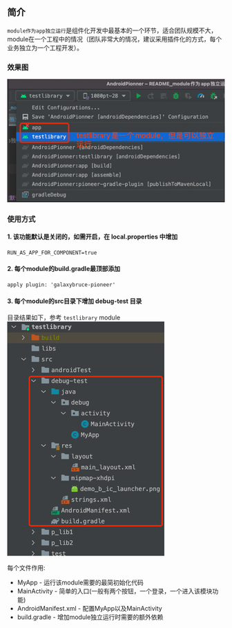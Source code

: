 ## 简介
`module作为app独立运行`是组件化开发中最基本的一个环节，适合团队规模不大，module在一个工程中的情况（团队非常大的情况，建议采用插件化的方式，每个业务独立为一个工程开发）。

### 效果图
![run_as_app_for_component1.png](images/run_as_app_for_component1.png)

### 使用方式

#### 1. 该功能默认是关闭的，如需开启，在 local.properties 中增加 
```
RUN_AS_APP_FOR_COMPONENT=true
```

#### 2. 每个module的build.gradle最顶部添加
```
apply plugin: 'galaxybruce-pioneer'
```

#### 3. 每个module的src目录下增加 debug-test 目录
目录结果如下，参考 `testlibrary` module
![run_as_app_for_component2.png](images/run_as_app_for_component2.png)

每个文件作用:
* MyApp - 运行该module需要的最简初始化代码
* MainActivity - 简单的入口(一般有两个按钮，一个登录，一个进入该模块功能)
* AndroidManifest.xml - 配置MyApp以及MainActivity
* build.gradle - 增加module独立运行时需要的额外依赖 

